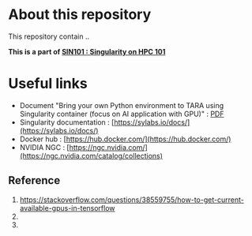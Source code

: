 # About this repository  

This repository contain ..  

**This is a part of [SIN101 : Singularity on HPC 101](mooc.learn.in.th)**  


# Useful links
- Document "Bring your own Python environment to TARA using Singularity container (focus on AI application with GPU)" : [PDF](https://drive.google.com/file/d/12KzywNQe2lpTacXCWPIeudlvGoFKrpBi/view)  
- Singularity documentation : [https://sylabs.io/docs/](https://sylabs.io/docs/)  
- Docker hub : [https://hub.docker.com/](https://hub.docker.com/)
- NVIDIA NGC : [https://ngc.nvidia.com/](https://ngc.nvidia.com/catalog/collections)  
  
  
## Reference
1. https://stackoverflow.com/questions/38559755/how-to-get-current-available-gpus-in-tensorflow
2.
3.
